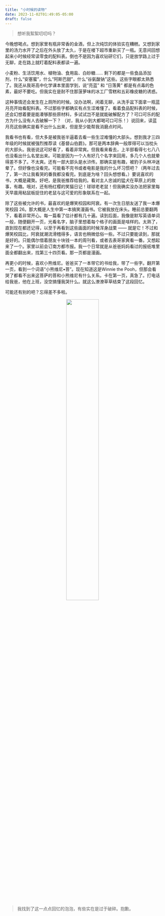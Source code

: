 ```yaml
---
title: "小时候的读物"
date: 2023-11-02T01:49:05-05:00
draft: false
---
```

> 想听我絮絮叨叨吗？

今晚想喝点。想到家里有瓶非常香的金酒，但上次纯饮的体验实在糟糕。又想到家里的汤力水开了之后在外头放了太久，于是在楼下超市重新买了一瓶。无意间回想起来小时候经常读零食的配料表。倒也不是因为喜欢钻研它们，只是放学路上过于无聊，走在路上就盯着配料表都读一遍。

小麦粉、生活饮用水、植物油、食用盐、白砂糖…… 剩下的都是一些食品添加剂，什么“安塞蜜”，什么“阿斯巴甜”，什么“谷氨酸钠”这些。这些字眼都太熟悉了。我还从我哥高中化学课本里面学到，说“亮蓝” 和 “日落黄” 都是有点毒的色素，最好不要吃。但我实在是耐不住那菠萝味的冰工厂雪糕和五彩橡皮糖的诱惑。

这种事情还会发生在上厕所的时候。没办法啊，闲着无聊，从洗手盆下面拿一瓶蓝月亮开始看配料表。不过那些字都确实有点生涩难懂了。看着食品配料表的时候，还会幻想着要是能凑够那些原材料，多试试岂不是就能破解配方了？可口可乐的配方为什么没有人去破解一下？ （对，我从小到大都喝可口可乐！）说回来，读蓝月亮这些确实是看不出什么出来，但是至少能帮我消磨点时间。

我看书也有看，但大多是被我爸半逼着去看一些生涩难懂的大部头。想到我才三四年级的时候就被强烈推荐读《基督山伯爵》。那可是两本辞典一般厚得可以当枕头的大部头。我爸说这可好看了，看着非常爽。但我看来看去，上半部看得七七八八也没看出什么名堂出来。可能是因为一个人有好几个名字来回用，多几个人也就晕得差不多了。不太爽。还有一部大部头是水浒传。那确实是有趣，被豹子头林冲迷晕了。但好像也没看完。可能看不完书或者电影是我的什么坏习惯吧？（两年过去了，第一次让我看哭的番我都没看完。到底是为啥？回头想想看。）要说喜欢的书，大概是藏獒。好吧，是我爸推荐给我的。看对主人忠诚的猛犬在草原上的故事，有趣。哦对，还有杨红樱的笑猫日记！球球老老鼠！但我确实没办法把家里每天早晨用粘鼠板捉住的老鼠与这可爱的形象联系在一起。

除了这些被允许的书，最喜欢的是爆笑校园和阿衰。有一次生日朋友送了我一本爆笑校园 26。那大概是人生中第一本搞笑漫画书。它被我放在床头。睡前总要翻两下，看着非常开心。每一篇看了估计都有几十遍。读到后面，我像是默写英语单词一般，随便翻开一页，光看名字，脑子里想着每个格子的画面是啥样的。太熟了，直到现在都还记得，以至于再看到这些画面的时候浑身战栗 —— 就是它！不过和爆笑校园比，阿衰就潮流滑稽得多，语言也稍微低俗一些。不过只要能读到，那就是好的。只能偶尔借着朋友十块钱一本的周刊看，或者去表哥家爽看一番。又想起来了一个。家里以前会订南方都市报。我一个日常就是从爸爸妈妈看过的报纸堆里面全都翻出来，找第三十四页看。那一页都是漫画。

再更小的时候，喜欢小熊维尼。爸爸买了一本带它的书给我，带了一些字。翻开第一页，看到一个词语“小熊维尼•菩”。现在知道这是Winnie the Pooh，但那会看哭了都看不出来这菩萨的菩和小熊维尼有什么关系。卡在第一页，真急了。打电话给我爸，他在上班，没空搞懂我哭什么。就这么潦潦草草结束了这段回忆。

可能还有别的吧？忘得差不多啦。

<center>
  <figure>
    <img src=" ../myimages/爆笑校园.jpg " style="width:50%;" />
    <figcaption>  </figcaption>
  </figure>
</center>


> 我找到了这一点点回忆的泡泡，有些实在是过于破碎。抱歉。
